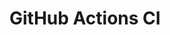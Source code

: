 # GitHub Actions CI




































































































































































































































































































































































































































































































































































































































































































































































































































































































































































































































































































































































































































































































































































































































































































































































































































































































































































































































